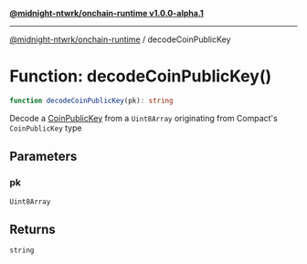 [**@midnight-ntwrk/onchain-runtime v1.0.0-alpha.1**](../README.md)

***

[@midnight-ntwrk/onchain-runtime](../globals.md) / decodeCoinPublicKey

# Function: decodeCoinPublicKey()

```ts
function decodeCoinPublicKey(pk): string
```

Decode a [CoinPublicKey](../type-aliases/CoinPublicKey.md) from a `Uint8Array` originating from Compact's
`CoinPublicKey` type

## Parameters

### pk

`Uint8Array`

## Returns

`string`
